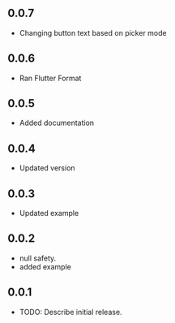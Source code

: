 
## 0.0.7

* Changing button text based on picker mode

## 0.0.6

* Ran Flutter Format

## 0.0.5

* Added documentation

## 0.0.4

* Updated version

## 0.0.3

* Updated example

## 0.0.2

* null safety.
* added example


## 0.0.1

* TODO: Describe initial release.

